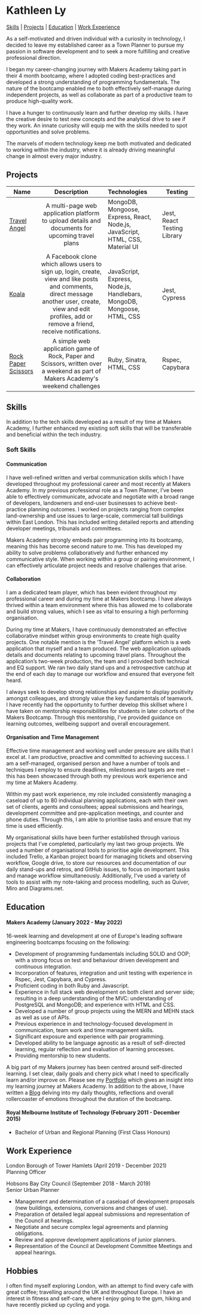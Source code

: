 # Kathleen Ly
[Skills](#skills) | [Projects](#projects) | [Education](#education) | [Work Experience](#work-experience)

As a self-motivated and driven individual with a curiosity in technology, I decided to leave my established career as a Town Planner to pursue my passion in software development and to seek a more fulfilling and creative professional direction. 

I began my career-changing journey with Makers Academy taking part in their 4 month bootcamp, where I adopted coding best-practices and developed a strong understanding of programming fundamentals. The nature of the bootcamp enabled me to both effectively self-manage during independent projects, as well as collaborate as part of a productive team to produce high-quality work.

I have a hunger to continuously learn and further develop my skills. I have the creative desire to test new concepts and the analytical drive to see if they work. An innate curiosity will equip me with the skills needed to spot opportunities and solve problems.

The marvels of modern technology keep me both motivated and dedicated to working within the industry, where it is already driving meaningful change in almost every major industry.

## Projects

| Name                       | Description                                                                   | Technologies                     |  Testing                           |
| -------------------------- |:-----------------------------------------------------------------------------:|:-------------------|-------------------|
| [Travel Angel](https://github.com/adamwoodcock98/travel-angel)     | A multi-page web application platform to upload details and documents for upcoming travel plans                | MongoDB, Mongoose, Express, React, Node.js, JavaScript, HTML, CSS, Material UI             | Jest, React Testing Library      |
| [Koala](https://github.com/heykathl/koala)       | A Facebook clone which allows users to sign up, login, create, view and like posts and comments, direct message another user, create, view and edit profiles, add or remove a friend, receive notifications.                                         | JavaScript, Express, Node.js, Handlebars, MongoDB, Mongoose, HTML, CSS           | Jest, Cypress                    |  
| [Rock Paper Scissors](https://github.com/heykathl/rps-challenge)           | A simple web application game of Rock, Paper and Scissors, written over a weekend as part of Makers Academy's weekend challenges  | Ruby, Sinatra, HTML, CSS         | Rspec, Capybara       |   

## Skills

In addition to the tech skills developed as a result of my time at Makers Academy, I further enhanced my existing soft skills that will be transferable and beneficial within the tech industry.

### Soft Skills

#### Communication
I have well-refined written and verbal communication skills which I have developed throughout my professional career and most recently at Makers Academy. In my previous professional role as a Town Planner, I've been able to effectively communicate, advocate and negotiate with a broad range of developers, landowners and end-user businesses to achieve best-practice planning outcomes. I worked on projects ranging from complex land-ownership and use issues to large-scale, commercial tall buildings within East London. This has included writing detailed reports and attending developer meetings, tribunals and committees. 

Makers Academy strongly embeds pair programming into its bootcamp, meaning this has become second nature to me. This has developed my ability to solve problems collaboratively and further enhanced my communicative style. When working within a group or pairing environment, I can effectively articulate project needs and resolve challenges that arise.

#### Collaboration
I am a dedicated team player, which has been evident throughout my professional career and during my time at Makers bootcamp. I have always thrived within a team environment where this has allowed me to collaborate and build strong values, which I see as vital to ensuring a high performing organisation. 

During my time at Makers, I have continuously demonstrated an effective collaborative mindset within group environments to create high quality projects. One notable mention is the ‘Travel Angel’ platform which is a web application that myself and a team produced. The web application uploads details and documents relating to upcoming travel plans. Throughout the application’s two-week production, the team and I provided both technical and EQ support. We ran two daily stand ups and a retrospective catchup at the end of each day to manage our workflow and ensured that everyone felt heard. 

I always seek to develop strong relationships and aspire to display positivity amongst colleagues, and strongly value the key fundamentals of teamwork. I have recently had the opportunity to further develop this skillset where I have taken on mentorship responsibilities for students in later cohorts of the Makers Bootcamp. Through this mentorship, I've provided guidance on learning outcomes, wellbeing support and overall encouragement.

#### Organisation and Time Management
Effective time management and working well under pressure are skills that I excel at. I am productive, proactive and committed to achieving success. I am a self-managed, organised person and have a number of tools and techniques I employ to ensure deadlines, milestones and targets are met – this has been showcased through both my previous work experience and my time at Makers Academy.

Within my past work experience, my role included consistently managing a caseload of up to 80 individual planning applications, each with their own set of clients, agents and consultees; appeal submissions and hearings, development committee and pre-application meetings, and counter and phone duties. Through this, I am able to prioritise tasks and ensure that my time is used efficiently. 

My organisational skills have been further established through various projects that I’ve completed, particularly my last two group projects. We used a number of organisational tools to prioritise agile development. This included Trello, a Kanban project board for managing tickets and observing workflow, Google drive, to store our resources and documentation of our daily stand-ups and retros, and GitHub issues, to focus on important tasks and manage workflow simultaneously. Additionally, I've used a variety of tools to assist with my note-taking and process modelling, such as Quiver, Miro and Diagrams.net.

## Education

#### Makers Academy (January 2022 - May 2022)
16-week learning and development at one of Europe's leading software engineering bootcamps focusing on the following:
- Development of programming fundamentals including SOLID and OOP; with a strong focus on test and behaviour driven development and continuous integration.
- Incorporation of features, integration and unit testing with experience in Rspec, Jest, Capybara, and Cypress.
- Proficient coding in both Ruby and Javascript.
- Experience in full stack web development on both client and server side; resulting in a deep understanding of the MVC: understanding of PostgreSQL and MongoDB; and experience with HTML and CSS.
- Developed a number of group projects using the MERN and MEHN stack as well as use of APIs. 
- Previous experience in and technology-focused development in communication, team work and time management skills.
- Significant exposure and experience with pair programming.
- Developed ability to be language agnostic as a result of self-directed learning, regular reflection and evaluation of learning processes.
- Providing mentorship to new students.

A big part of my Makers journey has been centred around self-directed learning. I set clear, daily goals and cherry pick what I need to specifically learn and/or improve on. Please see my [Portfolio](https://github.com/heykathl/Portfolio) which gives an insight into my learning journey at Makers Academy. 
In addition to the above, I have written a [Blog]() delving into my daily thoughts, reflections and overall rollercoaster of emotions throughout the duration of the bootcamp.

#### Royal Melbourne Institute of Technology (February 2011 - December 2015)

- Bachelor of Urban and Regional Planning (First Class Honours)

## Work Experience

London Borough of Tower Hamlets (April 2019 - December 2021)  
Planning Officer

Hobsons Bay City Council (September 2018 - March 2019)  
Senior Urban Planner

- Management and determination of a caseload of development proposals (new buildings, extensions, conversions and changes of use).
- Preparation of detailed legal appeal submissions and representation of the Council at hearings.
- Negotiate and secure complex legal agreements and planning obligations.
- Review and approve development applications of junior planners.
- Representation of the Council at Development Committee Meetings and appeal hearings.  

## Hobbies

I often find myself exploring London, with an attempt to find every cafe with great coffee; travelling around the UK and throughout Europe. 
I have an interest in fitness and self-care, where I enjoy going to the gym, hiking and have recently picked up cycling and yoga.
